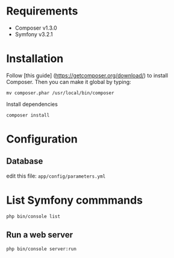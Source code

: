 Requirements
========================

* Composer v1.3.0
* Symfony  v3.2.1

Installation
========================

Follow [this guide] (https://getcomposer.org/download/) to install Composer. Then you can make it global by typing:

```shell
mv composer.phar /usr/local/bin/composer
```

Install dependencies

```shell
composer install
```

Configuration
========================

Database
------------------------

edit this file: `app/config/parameters.yml`



List Symfony commmands
========================

```shell
php bin/console list
```

Run a web server
------------------------

```shell
php bin/console server:run
```

